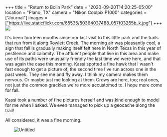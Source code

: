 +++
title = "Return to Bolin Park"
date = "2020-09-20T14:20:25-05:00"
location = "Plano, TX"
camera = "Nikon Coolpix P1000"
categories = ["Journal"]
images = ["https://live.staticflickr.com/65535/50364037488_057f03265b_k.jpg"]
+++
<img src="https://live.staticflickr.com/65535/50364037488_057f03265b_k.jpg">
<!--more-->

It's been fourteen months since our last visit to this little park and the trails that run from it along Rowlett Creek. The morning air was pleasantly cool, a sign that fall is gradually making itself felt here in North Texas in this year of pestilence and calamity. The affluent people that live in this area and make use of its paths were unusually friendly the last time we were here, and that was again the case this morning. Kassi spotted a fine hawk that I wasn't fast enough to get a picture of, the second time I've run across one in the past week. They see me and fly away. I think my camera makes them nervous. Or maybe just me looking at them. Crows are here, too; real ones, not just the common grackles we're more accustomed to. I hope more come for fall. 

Kassi took a number of fine pictures herself and was kind enough to model for me when I asked. We even managed to pick up a geocache along the trail! 

All considered, it was a fine morning. 

<div id="gallery">
		<img alt="" src="https://live.staticflickr.com/65535/50364895522_8d9b05e6a6.jpg"
			data-image="https://live.staticflickr.com/65535/50364895522_749b12ae48_k.jpg">
		<img alt="" src="https://live.staticflickr.com/65535/50364038033_3584d42448.jpg"
			data-image="https://live.staticflickr.com/65535/50364038033_3b80fe80dd_k.jpg">
		<img alt="" src="https://live.staticflickr.com/65535/50364731906_5718a4202d.jpg"
			data-image="https://live.staticflickr.com/65535/50364731906_c905f7d2ee_k.jpg">
		<img alt="" src="https://live.staticflickr.com/65535/50364898397_94d0de586d.jpg"
			data-image="https://live.staticflickr.com/65535/50364898397_5b6e936d1a_k.jpg">
		<img alt="" src="https://live.staticflickr.com/65535/50364898547_2b2600fdb1.jpg"
			data-image="https://live.staticflickr.com/65535/50364898547_1f93fb2b1f_k.jpg">
		<img alt="" src="https://live.staticflickr.com/65535/50364732396_900c5f3568.jpg"
			data-image="https://live.staticflickr.com/65535/50364732396_1804fadafc_k.jpg">
		<img alt="" src="https://live.staticflickr.com/65535/50364037383_dd1cb50787.jpg"
			data-image="https://live.staticflickr.com/65535/50364037383_63ae16dd45_k.jpg">
		<img alt="Untitled" src="https://live.staticflickr.com/65535/50364731326_4a3062d89c.jpg"
			data-image="https://live.staticflickr.com/65535/50364731326_85241991a1_k.jpg">
		<img alt="" src="https://live.staticflickr.com/65535/50364035553_fe98e33e11.jpg"
			data-image="https://live.staticflickr.com/65535/50364035553_87f8898750_k.jpg">
		<img alt="" src="https://live.staticflickr.com/65535/50364897672_428061928d.jpg"
			data-image="https://live.staticflickr.com/65535/50364897672_168304e50a_k.jpg">
		<img alt="" src="https://live.staticflickr.com/65535/50364037848_569589fca8.jpg"
			data-image="https://live.staticflickr.com/65535/50364037848_87abe99229_k.jpg">
		<img alt="" src="https://live.staticflickr.com/65535/50364896207_0a514d7068.jpg"
			data-image="https://live.staticflickr.com/65535/50364896207_9997c691e1_k.jpg">
		<img alt="" src="https://live.staticflickr.com/65535/50364897862_82a8487863.jpg"
			data-image="https://live.staticflickr.com/65535/50364897862_509946b42d_k.jpg">
		<img alt="" src="https://live.staticflickr.com/65535/50364036118_1e856d4bf0.jpg"
			data-image="https://live.staticflickr.com/65535/50364036118_899d33b1ce_k.jpg">
		<img alt="" src="https://live.staticflickr.com/65535/50364734256_b9f6185c37.jpg"
			data-image="https://live.staticflickr.com/65535/50364734256_4f2f6d1dac_k.jpg">
		<img alt="" src="https://live.staticflickr.com/65535/50364036988_e15860ee5b.jpg"
			data-image="https://live.staticflickr.com/65535/50364036988_140b16564a_k.jpg">
		<img alt="" src="https://live.staticflickr.com/65535/50364896092_18d4fff41b.jpg"
			data-image="https://live.staticflickr.com/65535/50364896092_57bd4e7d1e_k.jpg">
		<img alt="" src="https://live.staticflickr.com/65535/50364036743_328548ab33.jpg"
			data-image="https://live.staticflickr.com/65535/50364036743_a73c6aa24c_k.jpg">
		<img alt="" src="https://live.staticflickr.com/65535/50364038453_eff240e773.jpg"
			data-image="https://live.staticflickr.com/65535/50364038453_31eca66fb3_k.jpg">
		<img alt="" src="https://live.staticflickr.com/65535/50364037488_11d5eb65eb.jpg"
			data-image="https://live.staticflickr.com/65535/50364037488_057f03265b_k.jpg">
		<img alt="" src="https://live.staticflickr.com/65535/50364035238_1c77e4f7cb.jpg"
			data-image="https://live.staticflickr.com/65535/50364035238_9fc198a1f6_k.jpg">
		<img alt="" src="https://live.staticflickr.com/65535/50364733026_6f1e040e01.jpg"
			data-image="https://live.staticflickr.com/65535/50364733026_290c1f25b2_k.jpg">
		<img alt="" src="https://live.staticflickr.com/65535/50364035048_894c4cc1e7.jpg"
			data-image="https://live.staticflickr.com/65535/50364035048_2ef101a9a3_k.jpg">
		<img alt="" src="https://live.staticflickr.com/65535/50364895197_32a48f245d.jpg"
			data-image="https://live.staticflickr.com/65535/50364895197_2ecdc0dbf7_k.jpg">
		<img alt="" src="https://live.staticflickr.com/65535/50364038333_a1301e5d7e.jpg"
			data-image="https://live.staticflickr.com/65535/50364038333_d8cadb8d4a_k.jpg">
		<img alt="" src="https://live.staticflickr.com/65535/50364732751_2284df6bfe.jpg"
			data-image="https://live.staticflickr.com/65535/50364732751_1b998b45ca_k.jpg">
		<img alt="" src="https://live.staticflickr.com/65535/50364035948_900c5f3568.jpg"
			data-image="https://live.staticflickr.com/65535/50364035948_846b9c1491_k.jpg">
		<img alt="" src="https://live.staticflickr.com/65535/50364733741_f1bfe34544.jpg"
			data-image="https://live.staticflickr.com/65535/50364733741_13b6c01a4d_k.jpg">
		<img alt="" src="https://live.staticflickr.com/65535/50364895052_32e28af2dd.jpg"
			data-image="https://live.staticflickr.com/65535/50364895052_def01982d0_k.jpg">
		<img alt="" src="https://live.staticflickr.com/65535/50364037203_b5e8a5c6ce.jpg"
			data-image="https://live.staticflickr.com/65535/50364037203_b1beec8724_k.jpg">
		<img alt="" src="https://live.staticflickr.com/65535/50364037623_ce1a255345.jpg"
			data-image="https://live.staticflickr.com/65535/50364037623_6a3d256f71_k.jpg">
		<img alt="" src="https://live.staticflickr.com/65535/50364734526_20579e0cd8.jpg"
			data-image="https://live.staticflickr.com/65535/50364734526_5557c05632_k.jpg">
		<img alt="" src="https://live.staticflickr.com/65535/50364038648_dabd71fb61.jpg"
			data-image="https://live.staticflickr.com/65535/50364038648_9f82e3b192_k.jpg">
</div>

<script type="text/javascript">
	jQuery(document).ready(function(){
		jQuery("#gallery").unitegallery({
			gallery_theme: "tiles",
			tiles_type: "nested"						
		});
	});
</script>
